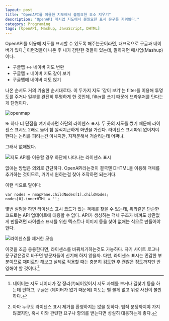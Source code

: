 ```yaml
---
layout: post
title: "OpenAPI를 이용한 지도에서 불필요한 요소 지우기"
description: "OpenAPI 매시업 지도에서 불필요한 표시 문구를 지워봤다."
category: Programing
tags: [OpenAPI, Mashup, JavaScript, DHTML]
---
```


OpenAPI를 이용해 지도를 표시할 수 있도록 해주는곳이라면, 대표적으로 구글과 네이버가 있다.[^1] 이런것들이 나온 후 내가 감탄한 것들이 있는데, 말하자면 매시업(Mashup)이다.

[^1]: 네이버는 지도 데이터가 잘 정리(?)되어있어서 지도 자체를 보거나 길찾기 등을 하는데 편하고, 구글은 (데이터가 없기 때문에) 지도는 별 볼게 없고 위성 사진이 볼만하다.

- 구글맵 ↔ 네이버 지도 변환 
- 구글맵 + 네이버 지도 같이 보기
- 구글맵에 네이버 지도 얹기

나온 순서도 거의 기술한 순서대로다.
이 두가지 지도 '같이 보기'는 filter를 이용해 투명도를 주거나 일부를 완전히 투명하게 한 것인데, filter를 쓰기 때문에 브라우저를 탄다는게 단점이다.


![openmap](https://lh4.googleusercontent.com/-69BNJPEpABU/VNTpO_K_a1I/AAAAAAAAO2Y/hAKVbmzOvBU/s0/openmap.jpg "구글맵에 네이버 지도를 얹은 모습. 위성 사진과 잘 정리된 지도 데이터를 동시에 볼 수 있다.")


또 하나 더 단점을 얘기하자면 하단의 라이센스 표시. 두 곳의 지도를 썼기 때문에 라이센스 표시도 2배로 늘어 참 껄적지근하게 화면을 가린다. 라이센스 표시따위 없어져야 한다는 논리를 펴려는건 아니지만, 지저분해서 거슬리는데 어쩌냐.

그래서 없애봤다.


![지도 API를 이용할 경우 하단에 나타나는 라이센스 표시](https://lh4.googleusercontent.com/-X5aIWFzATd4/VNTpRjZqz3I/AAAAAAAAO2g/idTNaFt-vmM/s0/openmap-before-clear.jpg "두 지도의 매시업은 라이센스 표시로 인한 지저분함을 일으킨다.")


없애는 방법은 의외로 간단하다.
OpenAPI라는것이 결국엔 DHTML을 이용해 객체를 추가하는 것이므로, 거기서 원하는걸 찾아 조작하면 되는거다.

이런 식으로 말이다:

~~~
var nodes = nmapPane.childNodes[1].childNodes;
nodes[0].innerHTML = '';
~~~

몇번 실험을 하면 라이센스 표시 코드가 있는 객체를 찾을 수 있는데, 위와같은 단순한 코드로는 API 업데이트에 대응할 수 없다. API가 생성하는 객체 구조가 바껴도 상관없게 만들려면 라이센스 표시를 위한 텍스트나 이미지 등을 찾아 없애는 식으로 만들어야한다.


![라이센스를 제거한 모습](https://lh6.googleusercontent.com/-Up5rxWJqvDo/VNTpVh6SONI/AAAAAAAAO2o/5lAYN9bzDpc/s0/openmap-after-clear.jpg "라이센스 표시만 지운 모습. 동작은 당연히 잘 된다.")


이것을 조금 응용한다면, 라이센스를 바꿔치기하는것도 가능하다.
자기 사이트 로고나 문구같은걸로 바꾸면 방문자들이 신기해 하지 않을까.
다만, 라이센스 표시는 민감한 부분이므로 재미로만 해보고 실제로 적용할 때는 충분히 검토한 후 괜찮은 정도까지만 반영해야 할 것이다.[^2]

[^2]: 아마 누구도 라이센스 표시 제거를 환영하지는 않을 듯하다. 법적 분쟁까지야 가지 않겠지만, 혹시 이와 관련한 요구나 항의를 받는다면 성실히 대응하는게 좋다.
